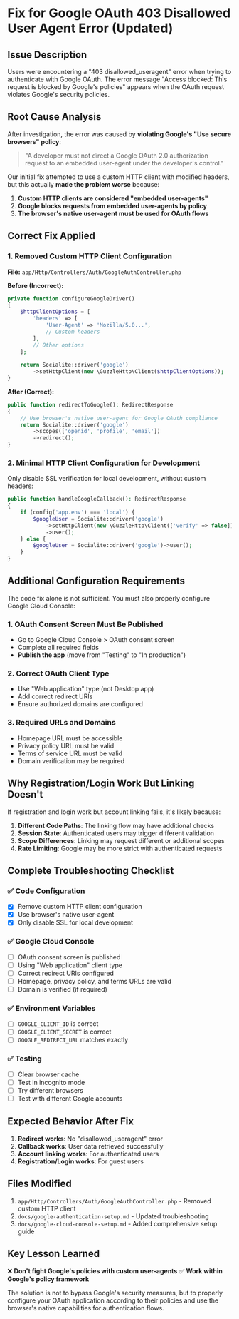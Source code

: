 # Fix for Google OAuth 403 Disallowed User Agent Error (Updated)

## Issue Description
Users were encountering a "403 disallowed_useragent" error when trying to authenticate with Google OAuth. The error message "Access blocked: This request is blocked by Google's policies" appears when the OAuth request violates Google's security policies.

## Root Cause Analysis

After investigation, the error was caused by **violating Google's "Use secure browsers" policy**:

> "A developer must not direct a Google OAuth 2.0 authorization request to an embedded user-agent under the developer's control."

Our initial fix attempted to use a custom HTTP client with modified headers, but this actually **made the problem worse** because:

1. **Custom HTTP clients are considered "embedded user-agents"**
2. **Google blocks requests from embedded user-agents by policy**
3. **The browser's native user-agent must be used for OAuth flows**

## Correct Fix Applied

### 1. Removed Custom HTTP Client Configuration
**File:** `app/Http/Controllers/Auth/GoogleAuthController.php`

**Before (Incorrect):**
```php
private function configureGoogleDriver()
{
    $httpClientOptions = [
        'headers' => [
            'User-Agent' => 'Mozilla/5.0...',
            // Custom headers
        ],
        // Other options
    ];
    
    return Socialite::driver('google')
        ->setHttpClient(new \GuzzleHttp\Client($httpClientOptions));
}
```

**After (Correct):**
```php
public function redirectToGoogle(): RedirectResponse
{
    // Use browser's native user-agent for Google OAuth compliance
    return Socialite::driver('google')
        ->scopes(['openid', 'profile', 'email'])
        ->redirect();
}
```

### 2. Minimal HTTP Client Configuration for Development
Only disable SSL verification for local development, without custom headers:

```php
public function handleGoogleCallback(): RedirectResponse
{
    if (config('app.env') === 'local') {
        $googleUser = Socialite::driver('google')
            ->setHttpClient(new \GuzzleHttp\Client(['verify' => false]))
            ->user();
    } else {
        $googleUser = Socialite::driver('google')->user();
    }
}
```

## Additional Configuration Requirements

The code fix alone is not sufficient. You must also properly configure Google Cloud Console:

### 1. OAuth Consent Screen Must Be Published
- Go to Google Cloud Console > OAuth consent screen
- Complete all required fields
- **Publish the app** (move from "Testing" to "In production")

### 2. Correct OAuth Client Type
- Use "Web application" type (not Desktop app)
- Add correct redirect URIs
- Ensure authorized domains are configured

### 3. Required URLs and Domains
- Homepage URL must be accessible
- Privacy policy URL must be valid
- Terms of service URL must be valid
- Domain verification may be required

## Why Registration/Login Work But Linking Doesn't

If registration and login work but account linking fails, it's likely because:

1. **Different Code Paths**: The linking flow may have additional checks
2. **Session State**: Authenticated users may trigger different validation
3. **Scope Differences**: Linking may request different or additional scopes
4. **Rate Limiting**: Google may be more strict with authenticated requests

## Complete Troubleshooting Checklist

### ✅ Code Configuration
- [x] Remove custom HTTP client configuration
- [x] Use browser's native user-agent
- [x] Only disable SSL for local development

### ✅ Google Cloud Console
- [ ] OAuth consent screen is published
- [ ] Using "Web application" client type
- [ ] Correct redirect URIs configured
- [ ] Homepage, privacy policy, and terms URLs are valid
- [ ] Domain is verified (if required)

### ✅ Environment Variables
- [ ] `GOOGLE_CLIENT_ID` is correct
- [ ] `GOOGLE_CLIENT_SECRET` is correct  
- [ ] `GOOGLE_REDIRECT_URL` matches exactly

### ✅ Testing
- [ ] Clear browser cache
- [ ] Test in incognito mode
- [ ] Try different browsers
- [ ] Test with different Google accounts

## Expected Behavior After Fix

1. **Redirect works**: No "disallowed_useragent" error
2. **Callback works**: User data retrieved successfully
3. **Account linking works**: For authenticated users
4. **Registration/Login works**: For guest users

## Files Modified

1. `app/Http/Controllers/Auth/GoogleAuthController.php` - Removed custom HTTP client
2. `docs/google-authentication-setup.md` - Updated troubleshooting
3. `docs/google-cloud-console-setup.md` - Added comprehensive setup guide

## Key Lesson Learned

❌ **Don't fight Google's policies with custom user-agents**
✅ **Work within Google's policy framework**

The solution is not to bypass Google's security measures, but to properly configure your OAuth application according to their policies and use the browser's native capabilities for authentication flows.
